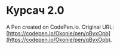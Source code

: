 # Курсач 2.0

A Pen created on CodePen.io. Original URL: [https://codepen.io/Okonie/pen/qByxOpb](https://codepen.io/Okonie/pen/qByxOpb).

